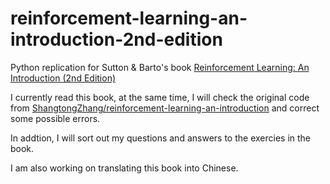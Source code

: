 # reinforcement-learning-an-introduction-2nd-edition

Python replication for Sutton & Barto's book [Reinforcement Learning: An Introduction (2nd Edition)](http://incompleteideas.net/book/the-book-2nd.html)

I currently read this book, at the same time, I will check the original code from [ShangtongZhang/reinforcement-learning-an-introduction](https://github.com/ShangtongZhang/reinforcement-learning-an-introduction) and correct some possible errors.

In addtion, I will sort out my questions and answers to the exercies in the book.

I am also working on translating this book into Chinese.
